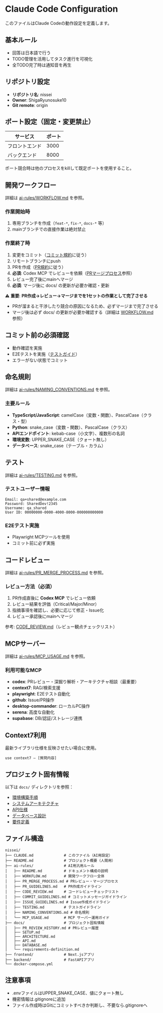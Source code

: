 # Claude Code Configuration

このファイルはClaude Codeの動作設定を定義します。

## 基本ルール

- 回答は日本語で行う
- TODO管理を活用してタスク進行を可視化
- 全TODO完了時は通知音を再生

## リポジトリ設定

- **リポジトリ名**: nissei
- **Owner**: ShigaRyunosuke10
- **Git remote**: origin

## ポート設定（固定・変更禁止）

| サービス | ポート |
|---------|--------|
| フロントエンド | 3000 |
| バックエンド | 8000 |

ポート競合時は他のプロセスをkillして既定ポートを使用すること。

## 開発ワークフロー

詳細は [ai-rules/WORKFLOW.md](./ai-rules/WORKFLOW.md) を参照。

### 作業開始時
1. 専用ブランチを作成（`feat-*`, `fix-*`, `docs-*` 等）
2. mainブランチでの直接作業は絶対禁止

### 作業終了時
1. 変更をコミット（[コミット規約](./ai-rules/COMMIT_GUIDELINES.md)に従う）
2. リモートブランチにpush
3. PRを作成（[PR規約](./ai-rules/PR_GUIDELINES.md)に従う）
4. **必須**: Codex MCP でレビューを依頼（[PRマージプロセス](./ai-rules/PR_MERGE_PROCESS.md)参照）
5. レビュー完了後にmainへマージ
6. **必須**: マージ後に docs/ の更新が必要か確認・更新

⚠️ **重要**: **PR作成→レビュー→マージまでを1セットの作業として完了させる**
- PRが溜まると干渉したり競合の原因になるため、必ずマージまで完了させる
- マージ後は必ず docs/ の更新が必要か確認する（詳細は [WORKFLOW.md](./ai-rules/WORKFLOW.md) 参照）

## コミット前の必須確認

- 動作確認を実施
- E2Eテストを実施（[テストガイド](./ai-rules/TESTING.md)）
- エラーがない状態でコミット

## 命名規則

詳細は [ai-rules/NAMING_CONVENTIONS.md](./ai-rules/NAMING_CONVENTIONS.md) を参照。

### 主要ルール
- **TypeScript/JavaScript**: camelCase（変数・関数）、PascalCase（クラス・型）
- **Python**: snake_case（変数・関数）、PascalCase（クラス）
- **APIエンドポイント**: kebab-case（小文字）、複数形の名詞
- **環境変数**: UPPER_SNAKE_CASE（クォート無し）
- **データベース**: snake_case（テーブル・カラム）

## テスト

詳細は [ai-rules/TESTING.md](./ai-rules/TESTING.md) を参照。

### テストユーザー情報
```
Email: qa+shared@example.com
Password: SharedDev!2345
Username: qa_shared
User ID: 00000000-0000-4000-8000-000000000000
```

### E2Eテスト実施
- Playwright MCPツールを使用
- コミット前に必ず実施

## コードレビュー

詳細は [ai-rules/PR_MERGE_PROCESS.md](./ai-rules/PR_MERGE_PROCESS.md) を参照。

### レビュー方法（必須）
1. PR作成直後に **Codex MCP** でレビュー依頼
2. レビュー結果を評価（Critical/Major/Minor）
3. 指摘事項を確認し、必要に応じて修正・Issue化
4. レビュー承認後にmainへマージ

参考: [CODE_REVIEW.md](./ai-rules/CODE_REVIEW.md)（レビュー観点チェックリスト）

## MCPサーバー

詳細は [ai-rules/MCP_USAGE.md](./ai-rules/MCP_USAGE.md) を参照。

### 利用可能なMCP
- **codex**: PRレビュー・深掘り解析・アーキテクチャ相談（最重要）
- **context7**: RAG/検索支援
- **playwright**: E2Eテスト自動化
- **github**: Issue/PR操作
- **desktop-commander**: ローカルPC操作
- **serena**: 高度な自動化
- **supabase**: DB/認証/ストレージ連携

## Context7利用

最新ライブラリ仕様を反映させたい場合に使用。

```
use context7 — [質問内容]
```

## プロジェクト固有情報

以下は `docs/` ディレクトリを参照：

- [環境構築手順](./docs/SETUP.md)
- [システムアーキテクチャ](./docs/ARCHITECTURE.md)
- [API仕様](./docs/API.md)
- [データベース設計](./docs/DATABASE.md)
- [要件定義](./docs/requirements-definition.md)

## ファイル構造

```
nissei/
├── CLAUDE.md              # このファイル（AI用設定）
├── README.md              # プロジェクト概要（人間用）
├── ai-rules/              # AI用汎用ルール
│   ├── README.md          # ドキュメント構成の説明
│   ├── WORKFLOW.md        # 開発ワークフロー全体
│   ├── PR_MERGE_PROCESS.md # PRレビュー・マージプロセス
│   ├── PR_GUIDELINES.md   # PR作成ガイドライン
│   ├── CODE_REVIEW.md     # コードレビューチェックリスト
│   ├── COMMIT_GUIDELINES.md # コミットメッセージガイドライン
│   ├── ISSUE_GUIDELINES.md # Issue作成ガイドライン
│   ├── TESTING.md         # テストガイドライン
│   ├── NAMING_CONVENTIONS.md # 命名規則
│   └── MCP_USAGE.md       # MCP サーバー運用ガイド
├── docs/                  # プロジェクト固有情報
│   ├── PR_REVIEW_HISTORY.md # PRレビュー履歴
│   ├── SETUP.md
│   ├── ARCHITECTURE.md
│   ├── API.md
│   ├── DATABASE.md
│   └── requirements-definition.md
├── frontend/              # Next.jsアプリ
├── backend/               # FastAPIアプリ
└── docker-compose.yml
```

## 注意事項

- .envファイルはUPPER_SNAKE_CASE、値にクォート無し
- 機密情報は.gitignoreに追加
- ファイル作成時はGitにコミットすべきか判断し、不要なら.gitignoreへ
